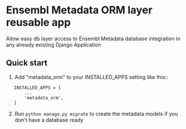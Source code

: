Ensembl Metadata ORM layer reusable app
=======================================

Allow easy db layer access to Ensembl Metadata database
 integration in any already existing Django Application
 
Quick start
-----------

1. Add "metadata_orm" to your INSTALLED_APPS setting like this::

```
   INSTALLED_APPS = [
       ...
       'metadata_orm',
   ]
```

2. Run ``python manage.py migrate`` to create the metadata models if you don't have a database ready
